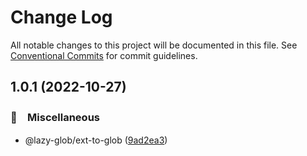 # Change Log

All notable changes to this project will be documented in this file.
See [Conventional Commits](https://conventionalcommits.org) for commit guidelines.

## 1.0.1 (2022-10-27)



### 🔖　Miscellaneous

* @lazy-glob/ext-to-glob ([9ad2ea3](https://github.com/bluelovers/ws-glob/commit/9ad2ea395633976d9ad49fb3d19a199f4eea3839))
